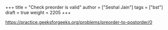 +++
title = "Check preorder is valid"
author = ["Seshal Jain"]
tags = ["bst"]
draft = true
weight = 2205
+++

<https://practice.geeksforgeeks.org/problems/preorder-to-postorder/0>
